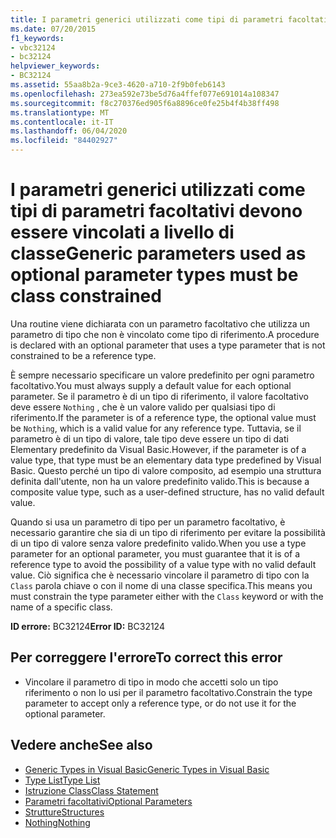```yaml
---
title: I parametri generici utilizzati come tipi di parametri facoltativi devono essere vincolati a livello di classe
ms.date: 07/20/2015
f1_keywords:
- vbc32124
- bc32124
helpviewer_keywords:
- BC32124
ms.assetid: 55aa8b2a-9ce3-4620-a710-2f9b0feb6143
ms.openlocfilehash: 273ea592e73be5d76a4ffef077e691014a108347
ms.sourcegitcommit: f8c270376ed905f6a8896ce0fe25b4f4b38ff498
ms.translationtype: MT
ms.contentlocale: it-IT
ms.lasthandoff: 06/04/2020
ms.locfileid: "84402927"
---
```

# <a name="generic-parameters-used-as-optional-parameter-types-must-be-class-constrained"></a><span data-ttu-id="96e6e-102">I parametri generici utilizzati come tipi di parametri facoltativi devono essere vincolati a livello di classe</span><span class="sxs-lookup"><span data-stu-id="96e6e-102">Generic parameters used as optional parameter types must be class constrained</span></span>
<span data-ttu-id="96e6e-103">Una routine viene dichiarata con un parametro facoltativo che utilizza un parametro di tipo che non è vincolato come tipo di riferimento.</span><span class="sxs-lookup"><span data-stu-id="96e6e-103">A procedure is declared with an optional parameter that uses a type parameter that is not constrained to be a reference type.</span></span>  
  
 <span data-ttu-id="96e6e-104">È sempre necessario specificare un valore predefinito per ogni parametro facoltativo.</span><span class="sxs-lookup"><span data-stu-id="96e6e-104">You must always supply a default value for each optional parameter.</span></span> <span data-ttu-id="96e6e-105">Se il parametro è di un tipo di riferimento, il valore facoltativo deve essere `Nothing` , che è un valore valido per qualsiasi tipo di riferimento.</span><span class="sxs-lookup"><span data-stu-id="96e6e-105">If the parameter is of a reference type, the optional value must be `Nothing`, which is a valid value for any reference type.</span></span> <span data-ttu-id="96e6e-106">Tuttavia, se il parametro è di un tipo di valore, tale tipo deve essere un tipo di dati Elementary predefinito da Visual Basic.</span><span class="sxs-lookup"><span data-stu-id="96e6e-106">However, if the parameter is of a value type, that type must be an elementary data type predefined by Visual Basic.</span></span> <span data-ttu-id="96e6e-107">Questo perché un tipo di valore composito, ad esempio una struttura definita dall'utente, non ha un valore predefinito valido.</span><span class="sxs-lookup"><span data-stu-id="96e6e-107">This is because a composite value type, such as a user-defined structure, has no valid default value.</span></span>  
  
 <span data-ttu-id="96e6e-108">Quando si usa un parametro di tipo per un parametro facoltativo, è necessario garantire che sia di un tipo di riferimento per evitare la possibilità di un tipo di valore senza valore predefinito valido.</span><span class="sxs-lookup"><span data-stu-id="96e6e-108">When you use a type parameter for an optional parameter, you must guarantee that it is of a reference type to avoid the possibility of a value type with no valid default value.</span></span> <span data-ttu-id="96e6e-109">Ciò significa che è necessario vincolare il parametro di tipo con la `Class` parola chiave o con il nome di una classe specifica.</span><span class="sxs-lookup"><span data-stu-id="96e6e-109">This means you must constrain the type parameter either with the `Class` keyword or with the name of a specific class.</span></span>  
  
 <span data-ttu-id="96e6e-110">**ID errore:** BC32124</span><span class="sxs-lookup"><span data-stu-id="96e6e-110">**Error ID:** BC32124</span></span>  
  
## <a name="to-correct-this-error"></a><span data-ttu-id="96e6e-111">Per correggere l'errore</span><span class="sxs-lookup"><span data-stu-id="96e6e-111">To correct this error</span></span>  
  
- <span data-ttu-id="96e6e-112">Vincolare il parametro di tipo in modo che accetti solo un tipo riferimento o non lo usi per il parametro facoltativo.</span><span class="sxs-lookup"><span data-stu-id="96e6e-112">Constrain the type parameter to accept only a reference type, or do not use it for the optional parameter.</span></span>  
  
## <a name="see-also"></a><span data-ttu-id="96e6e-113">Vedere anche</span><span class="sxs-lookup"><span data-stu-id="96e6e-113">See also</span></span>

- [<span data-ttu-id="96e6e-114">Generic Types in Visual Basic</span><span class="sxs-lookup"><span data-stu-id="96e6e-114">Generic Types in Visual Basic</span></span>](../../programming-guide/language-features/data-types/generic-types.md)
- [<span data-ttu-id="96e6e-115">Type List</span><span class="sxs-lookup"><span data-stu-id="96e6e-115">Type List</span></span>](../statements/type-list.md)
- [<span data-ttu-id="96e6e-116">Istruzione Class</span><span class="sxs-lookup"><span data-stu-id="96e6e-116">Class Statement</span></span>](../statements/class-statement.md)
- [<span data-ttu-id="96e6e-117">Parametri facoltativi</span><span class="sxs-lookup"><span data-stu-id="96e6e-117">Optional Parameters</span></span>](../../programming-guide/language-features/procedures/optional-parameters.md)
- [<span data-ttu-id="96e6e-118">Strutture</span><span class="sxs-lookup"><span data-stu-id="96e6e-118">Structures</span></span>](../../programming-guide/language-features/data-types/structures.md)
- [<span data-ttu-id="96e6e-119">Nothing</span><span class="sxs-lookup"><span data-stu-id="96e6e-119">Nothing</span></span>](../nothing.md)
